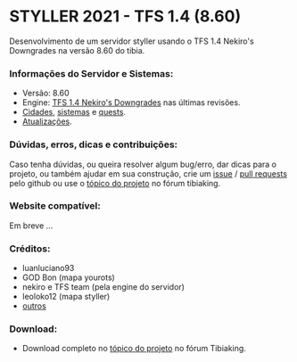 # STYLLER 2021 - TFS 1.4 (8.60)

Desenvolvimento de um servidor styller usando o TFS 1.4 Nekiro's Downgrades na versão 8.60 do tibia.

### Informações do Servidor e Sistemas:
- Versão: 8.60
- Engine: [TFS 1.4 Nekiro's Downgrades](https://github.com/nekiro/TFS-1.4-Downgrades/tree/8.60) nas últimas revisões.
- [Cidades](https://github.com/luanluciano93/styller/wiki/CIDADES), [sistemas](https://github.com/luanluciano93/styller/wiki/SISTEMAS) e [quests](https://github.com/luanluciano93/styller/wiki/QUESTS).
- [Atualizações](https://github.com/luanluciano93/styller/wiki/CHANGES).

### Dúvidas, erros, dicas e contribuições:
Caso tenha dúvidas, ou queira resolver algum bug/erro, dar dicas para o projeto, ou também ajudar em sua construção, crie um [issue](https://github.com/luanluciano93/styller/issues/new) / [pull requests](https://github.com/luanluciano93/styller/pulls) pelo github ou use o [tópico do projeto](https://tibiaking.com/forums/topic/96672-otx3-860-styller-2019/) no fórum tibiaking.

### Website compatível:
Em breve ...

### Créditos:
- luanluciano93
- GOD Bon (mapa yourots)
- nekiro e TFS team (pela engine do servidor)
- leoloko12 (mapa styller)
- [outros](https://github.com/luanluciano93/styller/wiki/COLABORADORES)

### Download:
- Download completo no [tópico do projeto](https://tibiaking.com/forums/topic/96672-otx3-860-styller-2019/) no fórum Tibiaking.
